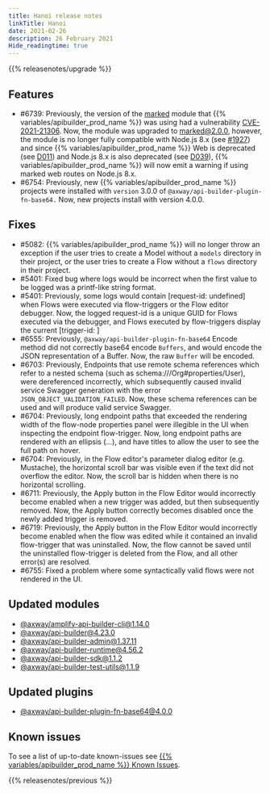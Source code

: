 ```yaml
---
title: Hanoi release notes
linkTitle: Hanoi
date: 2021-02-26
description: 26 February 2021
Hide_readingtime: true
---
```


{{% releasenotes/upgrade %}}

## Features

* #6739: Previously, the version of the [marked](https://www.npmjs.com/package/marked) module that {{% variables/apibuilder_prod_name %}} was using had a vulnerability [CVE-2021-21306](https://nvd.nist.gov/vuln/detail/CVE-2021-21306). Now, the module was upgraded to marked@2.0.0, however, the module is no longer fully compatible with Node.js 8.x (see [#1927](https://github.com/markedjs/marked/issues/1927)) and since {{% variables/apibuilder_prod_name %}} Web is deprecated (see [D011](/docs/deprecations/#D011APIBuilderWeb%5BD011%5DAPIBuilderWeb)) and Node.js 8.x is also deprecated (see [D039](/docs/deprecations/#D039%5BD039%5DUnmaintainedNode.jsversions)), {{% variables/apibuilder_prod_name %}} will now emit a warning if using marked web routes on Node.js 8.x.
* #6754: Previously, new {{% variables/apibuilder_prod_name %}} projects were installed with `version` 3.0.0 of `@axway/api-builder-plugin-fn-base64.` Now, new projects install with version 4.0.0.

## Fixes

* #5082: {{% variables/apibuilder_prod_name %}} will no longer throw an exception if the user tries to create a Model without a `models` directory in their project, or the user tries to create a Flow without a `flows` directory in their project.
* #5401: Fixed bug where logs would be incorrect when the first value to be logged was a printf-like string format.
* #5401: Previously, some logs would contain \[request-id: undefined\] when Flows were executed via flow-triggers or the Flow editor debugger. Now, the logged request-id is a unique GUID for Flows executed via the debugger, and Flows executed by flow-triggers display the current \[trigger-id: \]
* #6555: Previously, `@axway/api-builder-plugin-fn-base64` Encode method did not correctly base64 encode `Buffers`, and would encode the JSON representation of a Buffer. Now, the raw `Buffer` will be encoded.
* #6703: Previously, Endpoints that use remote schema references which refer to a nested schema (such as schema:///Org#properties/User), were dereferenced incorrectly, which subsequently caused invalid service Swagger generation with the error `JSON_OBJECT_VALIDATION_FAILED`. Now, these schema references can be used and will produce valid service Swagger.
* #6704: Previously, long endpoint paths that exceeded the rendering width of the flow-node properties panel were illegible in the UI when inspecting the endpoint flow-trigger. Now, long endpoint paths are rendered with an ellipsis (...), and have titles to allow the user to see the full path on hover.
* #6704: Previously, in the Flow editor's parameter dialog editor (e.g. Mustache), the horizontal scroll bar was visible even if the text did not overflow the editor. Now, the scroll bar is hidden when there is no horizontal scrolling.
* #6711: Previously, the Apply button in the Flow Editor would incorrectly become enabled when a new trigger was added, but then subsequently removed. Now, the Apply button correctly becomes disabled once the newly added trigger is removed.
* #6719: Previously, the Apply button in the Flow Editor would incorrectly become enabled when the flow was edited while it contained an invalid flow-trigger that was uninstalled. Now, the flow cannot be saved until the uninstalled flow-trigger is deleted from the Flow, and all other error(s) are resolved.
* #6755: Fixed a problem where some syntactically valid flows were not rendered in the UI.

## Updated modules

* [@axway/amplify-api-builder-cli@1.14.0](https://www.npmjs.com/package/@axway/amplify-api-builder-cli/v/1.14.0)
* [@axway/api-builder@4.23.0](https://www.npmjs.com/package/@axway/api-builder/v/4.23.0)
* [@axway/api-builder-admin@1.37.11](https://www.npmjs.com/package/@axway/api-builder-admin/v/1.37.11)
* [@axway/api-builder-runtime@4.56.2](https://www.npmjs.com/package/@axway/api-builder-runtime/v/4.56.2)
* [@axway/api-builder-sdk@1.1.2](https://www.npmjs.com/package/@axway/api-builder-sdk/v/1.1.2)
* [@axway/api-builder-test-utils@1.1.9](https://www.npmjs.com/package/@axway/api-builder-test-utils/v/1.1.9)

## Updated plugins

* [@axway/api-builder-plugin-fn-base64@4.0.0](https://www.npmjs.com/package/@axway/api-builder-plugin-fn-base64/v/4.0.0)

## Known issues

To see a list of up-to-date known-issues see [{{% variables/apibuilder_prod_name %}} Known Issues](/docs/known_issues).

{{% releasenotes/previous %}}
